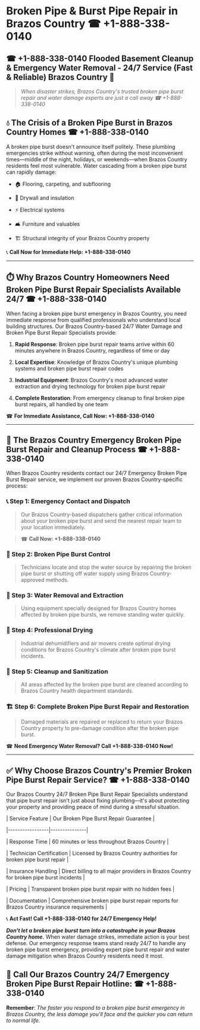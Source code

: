 # Broken Pipe & Burst Pipe Repair in Brazos Country ☎ +1-888-338-0140  
## ☎ +1-888-338-0140 Flooded Basement Cleanup & Emergency Water Removal - 24/7 Service (Fast & Reliable) Brazos Country 🚨  

> *When disaster strikes, Brazos Country's trusted broken pipe burst repair and water damage experts are just a call away ☎ +1-888-338-0140*  

## 💧 The Crisis of a Broken Pipe Burst in Brazos Country Homes ☎ +1-888-338-0140  

A broken pipe burst doesn't announce itself politely. These plumbing emergencies strike without warning, often during the most inconvenient times—middle of the night, holidays, or weekends—when Brazos Country residents feel most vulnerable. Water cascading from a broken pipe burst can rapidly damage:  

* 🏠 Flooring, carpeting, and subflooring  
* 🧱 Drywall and insulation  
* ⚡ Electrical systems  
* 🛋️ Furniture and valuables  
* 🏗️ Structural integrity of your Brazos Country property  

📞 **Call Now for Immediate Help: +1-888-338-0140**  

---  

## ⏱️ Why Brazos Country Homeowners Need Broken Pipe Burst Repair Specialists Available 24/7 ☎ +1-888-338-0140  

When facing a broken pipe burst emergency in Brazos Country, you need immediate response from qualified professionals who understand local building structures. Our Brazos Country-based 24/7 Water Damage and Broken Pipe Burst Repair Specialists provide:  

1. **Rapid Response**: Broken pipe burst repair teams arrive within 60 minutes anywhere in Brazos Country, regardless of time or day  
2. **Local Expertise**: Knowledge of Brazos Country's unique plumbing systems and broken pipe burst repair codes  
3. **Industrial Equipment**: Brazos Country's most advanced water extraction and drying technology for broken pipe burst repair  
4. **Complete Restoration**: From emergency cleanup to final broken pipe burst repairs, all handled by one team  

☎ **For Immediate Assistance, Call Now: +1-888-338-0140**  

---  

## 🔧 The Brazos Country Emergency Broken Pipe Burst Repair and Cleanup Process ☎ +1-888-338-0140  

When Brazos Country residents contact our 24/7 Emergency Broken Pipe Burst Repair service, we implement our proven Brazos Country-specific process:  

### 📞 Step 1: Emergency Contact and Dispatch  
> Our Brazos Country-based dispatchers gather critical information about your broken pipe burst and send the nearest repair team to your location immediately.  
> ☎ **Call Now: +1-888-338-0140**  

### 🚿 Step 2: Broken Pipe Burst Control  
> Technicians locate and stop the water source by repairing the broken pipe burst or shutting off water supply using Brazos Country-approved methods.  

### 🌊 Step 3: Water Removal and Extraction  
> Using equipment specially designed for Brazos Country homes affected by broken pipe bursts, we remove standing water quickly.  

### 💨 Step 4: Professional Drying  
> Industrial dehumidifiers and air movers create optimal drying conditions for Brazos Country's climate after broken pipe burst incidents.  

### 🧼 Step 5: Cleanup and Sanitization  
> All areas affected by the broken pipe burst are cleaned according to Brazos Country health department standards.  

### 🏗️ Step 6: Complete Broken Pipe Burst Repair and Restoration  
> Damaged materials are repaired or replaced to return your Brazos Country property to pre-damage condition after the broken pipe burst.  

☎ **Need Emergency Water Removal? Call +1-888-338-0140 Now!**  

---  

## ✅ Why Choose Brazos Country's Premier Broken Pipe Burst Repair Service? ☎ +1-888-338-0140  

Our Brazos Country 24/7 Broken Pipe Burst Repair Specialists understand that pipe burst repair isn't just about fixing plumbing—it's about protecting your property and providing peace of mind during a stressful situation.  

| Service Feature | Our Broken Pipe Burst Repair Guarantee |  
|-----------------|---------------|  
| Response Time | 60 minutes or less throughout Brazos Country |  
| Technician Certification | Licensed by Brazos Country authorities for broken pipe burst repair |  
| Insurance Handling | Direct billing to all major providers in Brazos Country for broken pipe burst incidents |  
| Pricing | Transparent broken pipe burst repair with no hidden fees |  
| Documentation | Comprehensive broken pipe burst repair reports for Brazos Country insurance requirements |  

📞 **Act Fast! Call +1-888-338-0140 for 24/7 Emergency Help!**  

***Don't let a broken pipe burst turn into a catastrophe in your Brazos Country home.*** When water damage strikes, immediate action is your best defense. Our emergency response teams stand ready 24/7 to handle any broken pipe burst emergency, providing expert pipe burst repair and water damage mitigation when Brazos Country residents need it most.  

## 📱 Call Our Brazos Country 24/7 Emergency Broken Pipe Burst Repair Hotline: ☎ +1-888-338-0140  

**Remember**: *The faster you respond to a broken pipe burst emergency in Brazos Country, the less damage you'll face and the quicker you can return to normal life.*